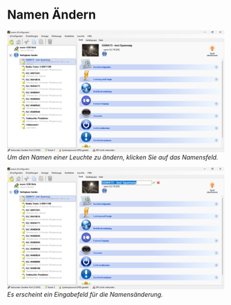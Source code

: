 # Namen Ändern
![Name Ändern](namen-aendern-1.png)  
*Um den Namen einer Leuchte zu ändern, klicken Sie auf das Namensfeld.*

![Name Ändern](namen-aendern-2.png)  
*Es erscheint ein Eingabefeld für die Namensänderung.*